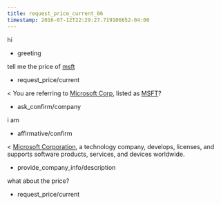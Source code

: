 ```yaml
---
title: request_price_current_06
timestamp: 2016-07-12T22:29:27.719106652-04:00
---
```


hi
* greeting

tell me the price of [msft](ticker_symbol)
* request_price/current

< You are referring to [Microsoft Corp](company_name), listed as [MSFT](ticker_symbol)?
* ask_confirm/company

i am
* affirmative/confirm

< [Microsoft Corporation](company_name), a technology company, develops, licenses, and supports software products, services, and devices worldwide.
* provide_company_info/description

what about the price?
* request_price/current
